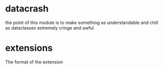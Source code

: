 # datacrash

the point of this module is to make something as understandable and chill as dataclasses extremely cringe and awful

# extensions

The format of the extension